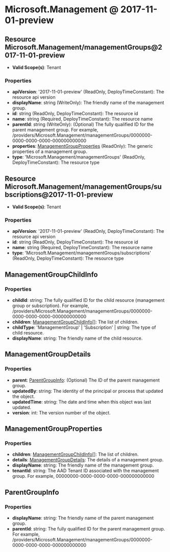 # Microsoft.Management @ 2017-11-01-preview

## Resource Microsoft.Management/managementGroups@2017-11-01-preview
* **Valid Scope(s)**: Tenant
### Properties
* **apiVersion**: '2017-11-01-preview' (ReadOnly, DeployTimeConstant): The resource api version
* **displayName**: string (WriteOnly): The friendly name of the management group.
* **id**: string (ReadOnly, DeployTimeConstant): The resource id
* **name**: string (Required, DeployTimeConstant): The resource name
* **parentId**: string (WriteOnly): (Optional) The fully qualified ID for the parent management group.  For example, /providers/Microsoft.Management/managementGroups/0000000-0000-0000-0000-000000000000
* **properties**: [ManagementGroupProperties](#managementgroupproperties) (ReadOnly): The generic properties of a management group.
* **type**: 'Microsoft.Management/managementGroups' (ReadOnly, DeployTimeConstant): The resource type

## Resource Microsoft.Management/managementGroups/subscriptions@2017-11-01-preview
* **Valid Scope(s)**: Tenant
### Properties
* **apiVersion**: '2017-11-01-preview' (ReadOnly, DeployTimeConstant): The resource api version
* **id**: string (ReadOnly, DeployTimeConstant): The resource id
* **name**: string (Required, DeployTimeConstant): The resource name
* **type**: 'Microsoft.Management/managementGroups/subscriptions' (ReadOnly, DeployTimeConstant): The resource type

## ManagementGroupChildInfo
### Properties
* **childId**: string: The fully qualified ID for the child resource (management group or subscription).  For example, /providers/Microsoft.Management/managementGroups/0000000-0000-0000-0000-000000000000
* **children**: [ManagementGroupChildInfo](#managementgroupchildinfo)[]: The list of children.
* **childType**: 'ManagementGroup' | 'Subscription' | string: The type of child resource.
* **displayName**: string: The friendly name of the child resource.

## ManagementGroupDetails
### Properties
* **parent**: [ParentGroupInfo](#parentgroupinfo): (Optional) The ID of the parent management group.
* **updatedBy**: string: The identity of the principal or process that updated the object.
* **updatedTime**: string: The date and time when this object was last updated.
* **version**: int: The version number of the object.

## ManagementGroupProperties
### Properties
* **children**: [ManagementGroupChildInfo](#managementgroupchildinfo)[]: The list of children.
* **details**: [ManagementGroupDetails](#managementgroupdetails): The details of a management group.
* **displayName**: string: The friendly name of the management group.
* **tenantId**: string: The AAD Tenant ID associated with the management group. For example, 00000000-0000-0000-0000-000000000000

## ParentGroupInfo
### Properties
* **displayName**: string: The friendly name of the parent management group.
* **parentId**: string: The fully qualified ID for the parent management group.  For example, /providers/Microsoft.Management/managementGroups/0000000-0000-0000-0000-000000000000

